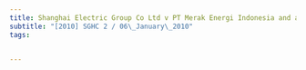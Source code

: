```yaml
---
title: Shanghai Electric Group Co Ltd v PT Merak Energi Indonesia and another 
subtitle: "[2010] SGHC 2 / 06\_January\_2010"
tags:


---
```


